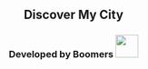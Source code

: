 <div align="center">
<h2 align="center">Discover My City</h2>
<h3 align="center">Developed by Boomers
<img src="https://cdn1.iconfinder.com/data/icons/aging-society-line-color-enhance-elderly/512/Elder_man_working_employee-512.png" width="40" height="40">
</h3>
</div>
